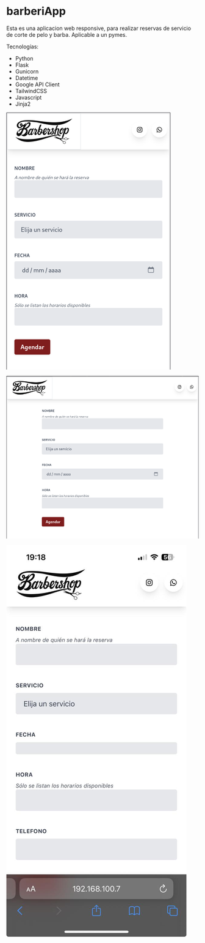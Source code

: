 # barberiApp

Esta es una aplicacion web responsive, para realizar reservas de servicio de corte de pelo y barba. Aplicable a un pymes.

Tecnologías:

- Python
- Flask
- Gunicorn
- Datetime
- Google API Client
- TailwindCSS
- Javascript
- Jinja2

![alt text](<Captura desde 2024-08-01 18-53-06.png>)

![alt text](<Captura desde 2024-08-01 18-54-48.png>)

![alt text](image.png)

